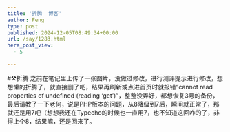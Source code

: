 ```yaml
---
title: '折腾  博客'
author: Feng
type: post
published: 2024-12-05T08:49:34+00:00
url: /say/1283.html
hera_post_view:
  - 5

---
```

#⚒️折腾 之前在笔记里上传了一张图片，没做过修改，进行测评提示进行修改，想想懒的折腾了，就直接删了吧，结果再刷新或点进首页时就报错“cannot read properties of undefined (reading &#8216;get&#8217;)”，整整没弄好，都想恢复3号的备份，最后请教了一下老何，说是PHP版本的问题，从8降级到7后，瞬间就正常了，那就还是用7吧（想想我还在Typecho的时候也一直用7，也不知道这回咋的了，非得上个8，结果嘛，还是回来了。